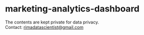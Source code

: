 # marketing-analytics-dashboard
The contents are kept private for data privacy.  
Contact: rimadatascientist@gmail.com
